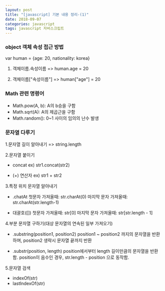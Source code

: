 ```yaml
---
layout: post
title: "[javascript] 기본 내용 정리-(1)"
date: 2018-09-07
categories: javascript
tags: javascript 자바스크립트
---
```


### object 객체 속성 접근 방법
var human = {age: 20, nationality: korea}
1. 객체이름.속성이름
    => human.age = 20

2. 객체이름["속성이름"]
	=> human["age"] = 20

### Math 관련 명령어
- Math.pow(A, b): A의 b승을 구함
- Math.sqrt(A): A의 제곱근을 구함
- Math.random(): 0~1 사이의 임의의 난수 발생

### 문자열 다루기
1.문자열 길이 알아내기
=> string.length

2.문자열 붙이기
- concat
ex) str1.concat(str2)

- (+) 연산자
ex) str1 + str2

3.특정 위치 문자열 알아내기
- .chatAt
첫문자 가져올때: str.charAt(0)
마지막 문자 가져올때: str.charAt(str.length-1)

- 대괄호([])
첫문자 가져올때: str[0]
마지막 문자 가져올때: str[str.length - 1]

4.부분 문자열 구하기(대상 문자열의 연속된 일부 가져오기)
- .substring(position1, position2)
position1 ~ position2 까지의 문자열을 반환하며, position2 생략시 문자열 끝까지 반환

- .substr(position, length)
position에서부터 length 길이만큼의 문자열을 반환함. position이 음수인 경우, str.length - position 으로 동작함.

5.문자열 검색
- indexOf(str)
- lastIndexOf(str)


